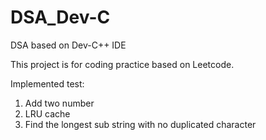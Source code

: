 # DSA_Dev-C
DSA based on Dev-C++ IDE

This project is for coding practice based on Leetcode.

Implemented test:
1. Add two number
2. LRU cache
3. Find the longest sub string with no duplicated character
